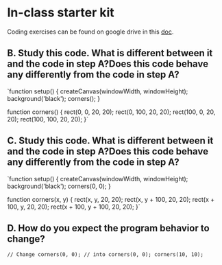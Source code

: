 # In-class starter kit 

Coding exercises can be found on google drive in this [doc](https://docs.google.com/document/d/1GNXeb6Q0g6qWIaUWag3KWTNt6ibi7rL5M47abdTj8Eo/edit#). 

## B. Study this code. What is different between it and the code in step A?Does this code behave any differently from the code in step A?

`function setup() {
   createCanvas(windowWidth, windowHeight);
   background('black');
   corners();
}
 
function corners() {
   rect(0, 0, 20, 20);
   rect(0, 100, 20, 20);
   rect(100, 0, 20, 20);
   rect(100, 100, 20, 20);
}`


## C. Study this code. What is different between it and the code in step A?Does this code behave any differently from the code in step A?

`function setup() {
   createCanvas(windowWidth, windowHeight);
   background('black');
   corners(0, 0);
}
 
function corners(x, y) {
   rect(x, y, 20, 20);
   rect(x, y + 100, 20, 20);
   rect(x + 100, y, 20, 20);
   rect(x + 100, y + 100, 20, 20);
}`

## D. How do you expect the program behavior to change?
`// Change
   corners(0, 0);
// into
   corners(0, 0);
   corners(10, 10);`

